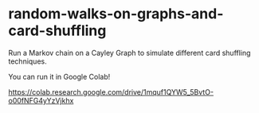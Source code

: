 # random-walks-on-graphs-and-card-shuffling
Run a Markov chain on a Cayley Graph to simulate different card shuffling techniques.

You can run it in Google Colab!

https://colab.research.google.com/drive/1mquf1QYW5_5BvtO-o00fNFG4yYzVjkhx
